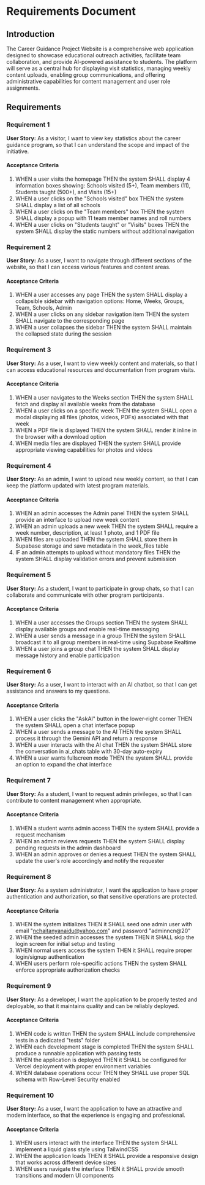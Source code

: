 # Requirements Document

## Introduction

The Career Guidance Project Website is a comprehensive web application designed to showcase educational outreach activities, facilitate team collaboration, and provide AI-powered assistance to students. The platform will serve as a central hub for displaying visit statistics, managing weekly content uploads, enabling group communications, and offering administrative capabilities for content management and user role assignments.

## Requirements

### Requirement 1

**User Story:** As a visitor, I want to view key statistics about the career guidance program, so that I can understand the scope and impact of the initiative.

#### Acceptance Criteria

1. WHEN a user visits the homepage THEN the system SHALL display 4 information boxes showing: Schools visited (5+), Team members (11), Students taught (500+), and Visits (15+)
2. WHEN a user clicks on the "Schools visited" box THEN the system SHALL display a list of all schools
3. WHEN a user clicks on the "Team members" box THEN the system SHALL display a popup with 11 team member names and roll numbers
4. WHEN a user clicks on "Students taught" or "Visits" boxes THEN the system SHALL display the static numbers without additional navigation

### Requirement 2

**User Story:** As a user, I want to navigate through different sections of the website, so that I can access various features and content areas.

#### Acceptance Criteria

1. WHEN a user accesses any page THEN the system SHALL display a collapsible sidebar with navigation options: Home, Weeks, Groups, Team, Schools, Admin
2. WHEN a user clicks on any sidebar navigation item THEN the system SHALL navigate to the corresponding page
3. WHEN a user collapses the sidebar THEN the system SHALL maintain the collapsed state during the session

### Requirement 3

**User Story:** As a user, I want to view weekly content and materials, so that I can access educational resources and documentation from program visits.

#### Acceptance Criteria

1. WHEN a user navigates to the Weeks section THEN the system SHALL fetch and display all available weeks from the database
2. WHEN a user clicks on a specific week THEN the system SHALL open a modal displaying all files (photos, videos, PDFs) associated with that week
3. WHEN a PDF file is displayed THEN the system SHALL render it inline in the browser with a download option
4. WHEN media files are displayed THEN the system SHALL provide appropriate viewing capabilities for photos and videos

### Requirement 4

**User Story:** As an admin, I want to upload new weekly content, so that I can keep the platform updated with latest program materials.

#### Acceptance Criteria

1. WHEN an admin accesses the Admin panel THEN the system SHALL provide an interface to upload new week content
2. WHEN an admin uploads a new week THEN the system SHALL require a week number, description, at least 1 photo, and 1 PDF file
3. WHEN files are uploaded THEN the system SHALL store them in Supabase storage and save metadata in the week_files table
4. IF an admin attempts to upload without mandatory files THEN the system SHALL display validation errors and prevent submission

### Requirement 5

**User Story:** As a student, I want to participate in group chats, so that I can collaborate and communicate with other program participants.

#### Acceptance Criteria

1. WHEN a user accesses the Groups section THEN the system SHALL display available groups and enable real-time messaging
2. WHEN a user sends a message in a group THEN the system SHALL broadcast it to all group members in real-time using Supabase Realtime
3. WHEN a user joins a group chat THEN the system SHALL display message history and enable participation

### Requirement 6

**User Story:** As a user, I want to interact with an AI chatbot, so that I can get assistance and answers to my questions.

#### Acceptance Criteria

1. WHEN a user clicks the "AskAI" button in the lower-right corner THEN the system SHALL open a chat interface popup
2. WHEN a user sends a message to the AI THEN the system SHALL process it through the Gemini API and return a response
3. WHEN a user interacts with the AI chat THEN the system SHALL store the conversation in ai_chats table with 30-day auto-expiry
4. WHEN a user wants fullscreen mode THEN the system SHALL provide an option to expand the chat interface

### Requirement 7

**User Story:** As a student, I want to request admin privileges, so that I can contribute to content management when appropriate.

#### Acceptance Criteria

1. WHEN a student wants admin access THEN the system SHALL provide a request mechanism
2. WHEN an admin reviews requests THEN the system SHALL display pending requests in the admin dashboard
3. WHEN an admin approves or denies a request THEN the system SHALL update the user's role accordingly and notify the requester

### Requirement 8

**User Story:** As a system administrator, I want the application to have proper authentication and authorization, so that sensitive operations are protected.

#### Acceptance Criteria

1. WHEN the system initializes THEN it SHALL seed one admin user with email "nchaitanyanaidu@yahoo.com" and password "adminncn@20"
2. WHEN the seeded admin accesses the system THEN it SHALL skip the login screen for initial setup and testing
3. WHEN normal users access the system THEN it SHALL require proper login/signup authentication
4. WHEN users perform role-specific actions THEN the system SHALL enforce appropriate authorization checks

### Requirement 9

**User Story:** As a developer, I want the application to be properly tested and deployable, so that it maintains quality and can be reliably deployed.

#### Acceptance Criteria

1. WHEN code is written THEN the system SHALL include comprehensive tests in a dedicated "tests" folder
2. WHEN each development stage is completed THEN the system SHALL produce a runnable application with passing tests
3. WHEN the application is deployed THEN it SHALL be configured for Vercel deployment with proper environment variables
4. WHEN database operations occur THEN they SHALL use proper SQL schema with Row-Level Security enabled

### Requirement 10

**User Story:** As a user, I want the application to have an attractive and modern interface, so that the experience is engaging and professional.

#### Acceptance Criteria

1. WHEN users interact with the interface THEN the system SHALL implement a liquid glass style using TailwindCSS
2. WHEN the application loads THEN it SHALL provide a responsive design that works across different device sizes
3. WHEN users navigate the interface THEN it SHALL provide smooth transitions and modern UI components
